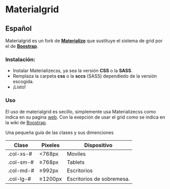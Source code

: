 # Materialgrid
## Español

Materialgrid es un fork de [**Materialize**](http://materializecss.com/) que sustituye el sistema de grid por el de [**Boostrap**](http://getbootstrap.com/css/#grid).

### Instalación:

- Instalar Materializecss, ya sea la versión **CSS** o la **SASS**.
- Remplaza la carpeta **css** o la **sccs** (SASS) dependiedo de la versión escogida.
- ¡Listo!

### Uso

El uso de materialgrid es secillo, simplemente usa Materializecss como indica en su pagina [web](http://materializecss.com/).
Con la exepción de usar el grid como se indica en la wiki de [Boostrap](http://getbootstrap.com/css/#grid).

Una pequeña guía de las clases y sus dimenciones

Clase | Pixeles | Dispositivo
------------ | ------------- | ------------
.col-xs-# | <768px | Moviles
.col-sm-# | ≥768px | Tablets
.col-md-# | ≥992px | Escritorios
.col-lg-# | ≥1200px | Escritorios de sobremesa.
